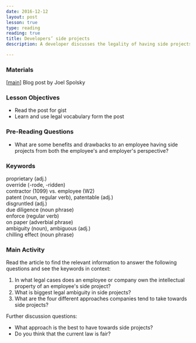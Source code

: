 ```yaml
---
date: 2016-12-12
layout: post
lesson: true
type: reading
reading: true
title: Developers’ side projects
description: A developer discusses the legality of having side projects 

---
```


### Materials 

[<a href="https://www.joelonsoftware.com/2016/12/09/developers-side-projects/" target="_blank">main</a>] Blog post by Joel Spolsky  

### Lesson Objectives 

- Read the post for gist 
- Learn and use legal vocabulary form the post 

### Pre-Reading Questions 

- What are some benefits and drawbacks to an employee having side projects from both the employee's and employer's perspective?
 
### Keywords 

proprietary (adj.)  
override (-rode, -ridden)  
contractor (1099) vs. employee (W2)  
patent (noun, regular verb), patentable (adj.)  
disgruntled (adj.)  
due diligence (noun phrase)  
enforce (regular verb)  
on paper (adverbial phrase)  
ambiguity (noun), ambiguous (adj.)  
chilling effect (noun phrase)  

### Main Activity 

Read the article to find the relevant information to answer the following questions and see the keywords in context: 

1. In what legal cases does an employee or company own the intellectual property of an employee's side project? 
2. What is biggest legal ambiguity in side projects? 
3. What are the four different approaches companies tend to take towards side projects? 

Further discussion questions: 

- What approach is the best to have towards side projects? 
- Do you think that the current law is fair? 
